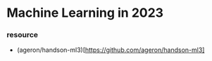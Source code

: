 # Machine Learning in 2023

### resource

- (ageron/handson-ml3)[https://github.com/ageron/handson-ml3]
